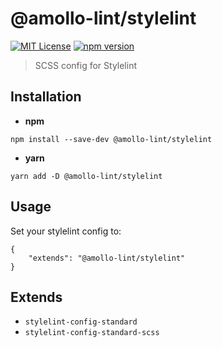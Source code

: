 # @amollo-lint/stylelint

[![MIT License][license-image]][LICENSE] 
[![npm version][npm-img]][npm]

> SCSS config for Stylelint

## Installation
- **npm**
```
npm install --save-dev @amollo-lint/stylelint
```

- **yarn**

```
yarn add -D @amollo-lint/stylelint
```

## Usage
Set your stylelint config to:
```
{
    "extends": "@amollo-lint/stylelint"
}
```

## Extends
- `stylelint-config-standard`
- `stylelint-config-standard-scss`


[license-image]: https://img.shields.io/npm/l/format-message.svg
[LICENSE]: https://github.com/format-message/format-message/blob/master/LICENSE-MIT
[npm-img]: https://img.shields.io/npm/v/@amollo-lint/stylelint.svg?style=flat
[npm]: https://www.npmjs.com/package/@amollo-lint/stylelint
